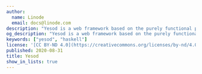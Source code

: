```yaml
---
author:
  name: Linode
  email: docs@linode.com
description: "Yesod is a web framework based on the purely functional programming language Haskell. It is designed for productive development of type-safe, RESTful, and high performance web applications."
og_description: "Yesod is a web framework based on the purely functional programming language Haskell. It is designed for productive development of type-safe, RESTful, and high performance web applications."
keywords: ["yesod", "haskell"]
license: '[CC BY-ND 4.0](https://creativecommons.org/licenses/by-nd/4.0)'
published: 2020-08-31
title: Yesod
show_in_lists: true
---
```


